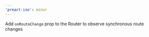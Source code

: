 ```yaml
---
'preact-iso': minor
---
```


Add `onRouteChange` prop to the Router to observe synchronous route changes
